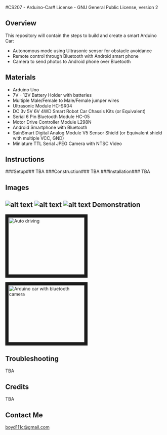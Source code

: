 #CS207 - Arduino-Car#
License - GNU General Public License, version 2

Overview
--------
This repository will contain the steps to build and create a smart Arduino Car:
+ Autonomous mode using Ultrasonic sensor for obstacle avoidance
+ Remote control through Bluetooth with Android smart phone
+ Camera to send photos to Android phone over Bluetooth

Materials
--------
+ Arduino Uno
+ 7V - 12V Battery Holder with batteries
+ Multiple Male/Female to Male/Female jumper wires
+ Ultrasonic Module HC-SR04
+ DC 3v 5V 6V 4WD Smart Robot Car Chassis Kits (or Equivalent)
+ Serial 6 Pin Bluetooth Module HC-05
+ Motor Drive Controller Module L298N
+ Android Smartphone with Bluetooth
+ SainSmart Digital Analog Module V5 Sensor Shield (or Equivalent shield with multiple VCC, GND)
+ Miniature TTL Serial JPEG Camera with NTSC Video

Instructions
-----------
###Setup###
TBA
###Construction###
TBA
###Installation###
TBA

Images
------
![alt text](https://github.com/iwanttoeatyo/Arduino-Car/raw/master/images/2015-10-31%2020.37.37.jpg)
![alt text](https://github.com/iwanttoeatyo/Arduino-Car/raw/master/images/2015-12-01%2001.02.32.jpg)
![alt text](https://github.com/iwanttoeatyo/Arduino-Car/raw/master/images/2015-12-01%2001.03.16.jpg)
Demonstration
-------------

<a href="http://www.youtube.com/watch?feature=player_embedded&v=UGoIHObZg50
" target="_blank"><img src="http://img.youtube.com/vi/UGoIHObZg50/0.jpg"
alt="Auto driving" width="240" height="180" border="10" /></a>

<a href="http://www.youtube.com/watch?feature=player_embedded&v=74hTZ711FFI
" target="_blank"><img src="http://img.youtube.com/vi/74hTZ711FFI/0.jpg"
alt="Arduino car with bluetooth camera" width="240" height="180" border="10" /></a>


Troubleshooting
--------------
TBA

Credits
-------
TBA

Contact Me
---------
boyd111c@gmail.com
